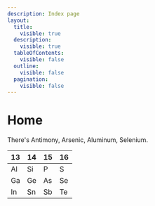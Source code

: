 ```yaml
---
description: Index page
layout:
  title:
    visible: true
  description:
    visible: true
  tableOfContents:
    visible: false
  outline:
    visible: false
  pagination:
    visible: false
---
```


# Home

There's Antimony, Arsenic, Aluminum, Selenium.

| 13 | 14 | 15 | 16 |
| -- | -- | -- | -- |
| Al | Si | P  | S  |
| Ga | Ge | As | Se |
| In | Sn | Sb | Te |
